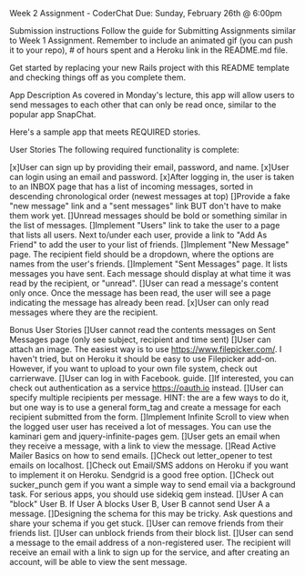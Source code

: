 Week 2 Assignment - CoderChat
Due: Sunday, February 26th @ 6:00pm

Submission instructions
Follow the guide for Submitting Assignments similar to Week 1 Assignment. Remember to include an animated gif (you can push it to your repo), # of hours spent and a Heroku link in the README.md file.

Get started by replacing your new Rails project with this README template and checking things off as you complete them.

App Description
As covered in Monday's lecture, this app will allow users to send messages to each other that can only be read once, similar to the popular app SnapChat.

Here's a sample app that meets REQUIRED stories.

User Stories
The following required functionality is complete:

[x]User can sign up by providing their email, password, and name.
[x]User can login using an email and password.
[x]After logging in, the user is taken to an INBOX page that has a list of incoming messages, sorted in descending chronological order (newest messages at top)
[]Provide a fake "new message" link and a "sent messages" link BUT don't have to make them work yet.
[]Unread messages should be bold or something similar in the list of messages.
[]Implement "Users" link to take the user to a page that lists all users. Next to/under each user, provide a link to "Add As Friend" to add the user to your list of friends.
[]Implement "New Message" page. The recipient field should be a dropdown, where the options are names from the user's friends.
[]Implement "Sent Messages" page. It lists messages you have sent. Each message should display at what time it was read by the recipient, or "unread".
[]User can read a message's content only once. Once the message has been read, the user will see a page indicating the message has already been read.
[x]User can only read messages where they are the recipient.

Bonus User Stories
[]User cannot read the contents messages on Sent Messages page (only see subject, recipient and time sent)
[]User can attach an image. The easiest way is to use https://www.filepicker.com/. I haven't tried, but on Heroku it should be easy to use Filepicker add-on. However, if you want to upload to your own file system, check out carrierwave.
[]User can log in with Facebook. guide.
[]If interested, you can check out authentication as a service https://oauth.io instead.
[]User can specify multiple recipients per message. HINT: the are a few ways to do it, but one way is to use a general form_tag and create a message for each recipient submitted from the form.
[]Implement Infinite Scroll to view when the logged user user has received a lot of messages. You can use the kaminari gem and jquery-infinite-pages gem.
[]User gets an email when they receive a message, with a link to view the message.
[]Read Active Mailer Basics on how to send emails.
[]Check out letter_opener to test emails on localhost.
[]Check out Email/SMS addons on Heroku if you want to implement it on Heroku. Sendgrid is a good free option.
[]Check out sucker_punch gem if you want a simple way to send email via a background task. For serious apps, you should use sidekiq gem instead.
[]User A can "block" User B. If User A blocks User B, User B cannot send User A a message.
[]Designing the schema for this may be tricky. Ask questions and share your schema if you get stuck.
[]User can remove friends from their friends list.
[]User can unblock friends from their block list.
[]User can send a message to the email address of a non-registered user. The recipient will receive an email with a link to sign up for the service, and after creating an account, will be able to view the sent message.